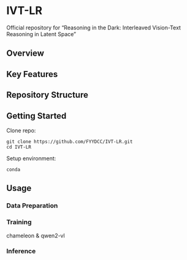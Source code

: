 # IVT-LR
Official repository for “Reasoning in the Dark: Interleaved Vision-Text Reasoning in Latent Space”

## Overview



## Key Features



## Repository Structure



## Getting Started

Clone repo:

```
git clone https://github.com/FYYDCC/IVT-LR.git
cd IVT-LR
```

Setup environment:

```
conda
```



## Usage

### Data Preparation





### Training

chameleon & qwen2-vl

#### 



### Inference



